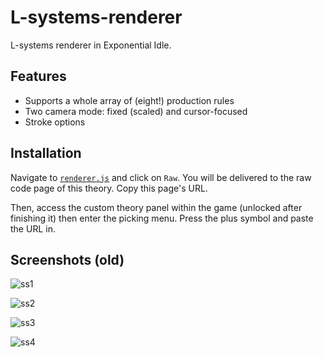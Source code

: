 # L-systems-renderer

L-systems renderer in Exponential Idle.

## Features

- Supports a whole array of (eight!) production rules
- Two camera mode: fixed (scaled) and cursor-focused
- Stroke options

## Installation

Navigate to [`renderer.js`](./renderer.js) and click on `Raw`. You will be
delivered to the raw code page of this theory. Copy this page's URL.

Then, access the custom theory panel within the game (unlocked after finishing
it) then enter the picking menu. Press the plus symbol and paste the URL in.

## Screenshots (old)

![ss1](screenshots/screenshot_19.jpg "Screenshot 1")

![ss2](screenshots/screenshot_17.jpg "Screenshot 2")

![ss3](screenshots/screenshot_16.jpg "Screenshot 3")

![ss4](screenshots/screenshot_14.jpg "Screenshot 4")
